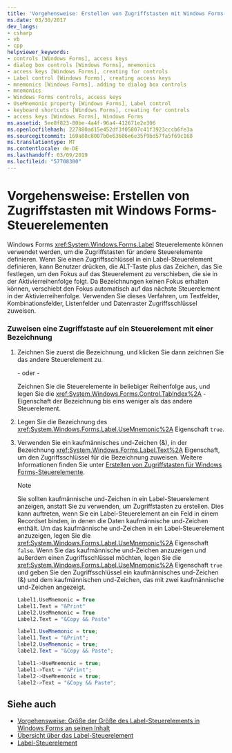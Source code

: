 ```yaml
---
title: 'Vorgehensweise: Erstellen von Zugriffstasten mit Windows Forms-Steuerelementen'
ms.date: 03/30/2017
dev_langs:
- csharp
- vb
- cpp
helpviewer_keywords:
- controls [Windows Forms], access keys
- dialog box controls [Windows Forms], mnemonics
- access keys [Windows Forms], creating for controls
- Label control [Windows Forms], creating access keys
- mnemonics [Windows Forms], adding to dialog box controls
- mnemonics
- Windows Forms controls, access keys
- UseMnemonic property [Windows Forms], Label control
- keyboard shortcuts [Windows Forms], creating for controls
- access keys [Windows Forms], Windows Forms
ms.assetid: 5ee8f823-80be-4a4f-96a4-412671e2e306
ms.openlocfilehash: 227880ad15e452df3f05807c41f3923cccb6fe3a
ms.sourcegitcommit: 160a88c8087b0e63606e6e35f9bd57fa5f69c168
ms.translationtype: MT
ms.contentlocale: de-DE
ms.lasthandoff: 03/09/2019
ms.locfileid: "57708300"
---
```

# <a name="how-to-create-access-keys-with-windows-forms-label-controls"></a>Vorgehensweise: Erstellen von Zugriffstasten mit Windows Forms-Steuerelementen
Windows Forms <xref:System.Windows.Forms.Label> Steuerelemente können verwendet werden, um die Zugriffstasten für andere Steuerelemente definieren. Wenn Sie einen Zugriffsschlüssel in ein Label-Steuerelement definieren, kann Benutzer drücken, die ALT-Taste plus das Zeichen, das Sie festlegen, um den Fokus auf das Steuerelement zu verschieben, die sie in der Aktivierreihenfolge folgt. Da Bezeichnungen keinen Fokus erhalten können, verschiebt den Fokus automatisch auf das nächste Steuerelement in der Aktivierreihenfolge. Verwenden Sie dieses Verfahren, um Textfelder, Kombinationsfelder, Listenfelder und Datenraster Zugriffsschlüssel zuweisen.  
  
### <a name="to-assign-an-access-key-to-a-control-with-a-label"></a>Zuweisen eine Zugriffstaste auf ein Steuerelement mit einer Bezeichnung  
  
1.  Zeichnen Sie zuerst die Bezeichnung, und klicken Sie dann zeichnen Sie das andere Steuerelement zu.  
  
     - oder -   
  
     Zeichnen Sie die Steuerelemente in beliebiger Reihenfolge aus, und legen Sie die <xref:System.Windows.Forms.Control.TabIndex%2A> -Eigenschaft der Bezeichnung bis eins weniger als das andere Steuerelement.  
  
2.  Legen Sie die Bezeichnung des <xref:System.Windows.Forms.Label.UseMnemonic%2A> Eigenschaft `true`.  
  
3.  Verwenden Sie ein kaufmännisches und-Zeichen (&), in der Bezeichnung <xref:System.Windows.Forms.Label.Text%2A> Eigenschaft, um den Zugriffsschlüssel für die Bezeichnung zuweisen. Weitere Informationen finden Sie unter [Erstellen von Zugriffstasten für Windows Forms-Steuerelemente](how-to-create-access-keys-for-windows-forms-controls.md).  
  
    > [!NOTE]
    >  Sie sollten kaufmännische und-Zeichen in ein Label-Steuerelement anzeigen, anstatt Sie zu verwenden, um Zugriffstasten zu erstellen. Dies kann auftreten, wenn Sie ein Label-Steuerelement an ein Feld in einem Recordset binden, in denen die Daten kaufmännische und-Zeichen enthält. Um das kaufmännische und-Zeichen in ein Label-Steuerelement anzuzeigen, legen Sie die <xref:System.Windows.Forms.Label.UseMnemonic%2A> Eigenschaft `false`. Wenn Sie das kaufmännische und-Zeichen anzuzeigen und außerdem einen Zugriffsschlüssel möchten, legen Sie die <xref:System.Windows.Forms.Label.UseMnemonic%2A> Eigenschaft `true` und geben Sie den Zugriffsschlüssel ein kaufmännisches und-Zeichen (&) und dem kaufmännischen und-Zeichen, das mit zwei kaufmännische und-Zeichen angezeigt.  
  
    ```vb  
    Label1.UseMnemonic = True  
    Label1.Text = "&Print"  
    Label2.UseMnemonic = True  
    Label2.Text = "&Copy && Paste"  
    ```  
  
    ```csharp  
    label1.UseMnemonic = true;  
    label1.Text = "&Print";  
    label2.UseMnemonic = true;  
    label2.Text = "&Copy && Paste";  
    ```  
  
    ```cpp  
    label1->UseMnemonic = true;  
    label1->Text = "&Print";  
    label2->UseMnemonic = true;  
    label2->Text = "&Copy && Paste";  
    ```  
  
## <a name="see-also"></a>Siehe auch
- [Vorgehensweise: Größe der Größe des Label-Steuerelements in Windows Forms an seinen Inhalt](how-to-size-a-windows-forms-label-control-to-fit-its-contents.md)
- [Übersicht über das Label-Steuerelement](label-control-overview-windows-forms.md)
- [Label-Steuerelement](label-control-windows-forms.md)
